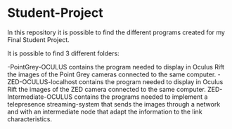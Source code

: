 # Student-Project
In this repository it is possible to find the different programs created for my Final Student Project.

It is possible to find 3 different folders:

   -PointGrey-OCULUS contains the program needed to display in Oculus Rift the images of the Point Grey cameras connected to the same computer.
   -ZED-OCULUS-localhost contains the program needed to display in Oculus Rift the images of the ZED camera connected to the same computer.
   ZED-Intermediate-OCULUS contains the programs needed to implement a telepresence streaming-system that sends the images through a network and with an intermediate node that adapt the information to the link characteristics.
   
   

